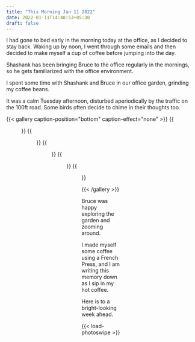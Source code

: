 ```yaml
---
title: "This Morning Jan 11 2022"
date: 2022-01-11T14:48:53+05:30
draft: false
---
```


I had gone to bed early in the morning today at the office, as I decided to stay back. Waking up by noon, I went through some emails and then decided to make myself a cup of coffee before jumping into the day.

Shashank has been bringing Bruce to the office regularly in the mornings, so he gets familiarized with the office environment.

I spent some time with Shashank and Bruce in our office garden, grinding my coffee beans.

It was a calm Tuesday afternoon, disturbed aperiodically by the traffic on the 100ft road. Some birds often decide to chime in their thoughts too.

{{< gallery caption-position="bottom" caption-effect="none" >}}
{{<figure src="/images/this-morning-jan-11-2022/bruce-and-his-toy.jpeg" caption="Bruce and his toy" >}}
{{<figure src="/images/this-morning-jan-11-2022/bruce-shashank.jpeg" caption="Bruce and Shashank" >}}
{{<figure src="/images/this-morning-jan-11-2022/bruce-corn-cob.gif" caption="Bruce playing with a corncob" >}}
{{<figure src="/images/this-morning-jan-11-2022/bruce-eyes-shiny.gif" caption="Look at 'em shiny eyes" >}}
{{<figure src="/images/this-morning-jan-11-2022/watchya-eating.gif" caption="Watchya eating? Okay I don't care" >}}

{{< /gallery >}}

Bruce was happy exploring the garden and zooming around.

I made myself some coffee using a French Press, and I am writing this memory down as I sip in my hot coffee.

Here is to a bright-looking week ahead.

{{< load-photoswipe >}}
